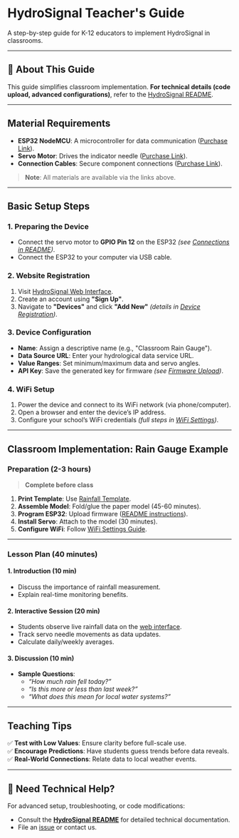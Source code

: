 # HydroSignal Teacher's Guide  
A step-by-step guide for K-12 educators to implement HydroSignal in classrooms.  

---

## 📖 About This Guide  
This guide simplifies classroom implementation. **For technical details (code upload, advanced configurations)**, refer to the [HydroSignal README](./README.md).  

---

## Material Requirements  
- **ESP32 NodeMCU**: A microcontroller for data communication ([Purchase Link](https://www.adafruit.com/product/5310)).  
- **Servo Motor**: Drives the indicator needle ([Purchase Link](https://www.adafruit.com/product/169)).  
- **Connection Cables**: Secure component connections ([Purchase Link](https://www.adafruit.com/product/1953)).  

> **Note**: All materials are available via the links above.  

---

## Basic Setup Steps  

### 1. Preparing the Device  
- Connect the servo motor to **GPIO Pin 12** on the ESP32 *(see [Connections in README](./README.md#connections))*.  
- Connect the ESP32 to your computer via USB cable.  

### 2. Website Registration  
1. Visit [HydroSignal Web Interface](https://hydroinformatics.uiowa.edu/lab/hydrosignal/).  
2. Create an account using **"Sign Up"**.  
3. Navigate to **"Devices"** and click **"Add New"** *(details in [Device Registration](./README.md#device-registration))*.  

### 3. Device Configuration  
- **Name**: Assign a descriptive name (e.g., "Classroom Rain Gauge").  
- **Data Source URL**: Enter your hydrological data service URL.  
- **Value Ranges**: Set minimum/maximum data and servo angles.  
- **API Key**: Save the generated key for firmware *(see [Firmware Upload](./README.md#firmware-upload))*.  

### 4. WiFi Setup  
1. Power the device and connect to its WiFi network (via phone/computer).  
2. Open a browser and enter the device’s IP address.  
3. Configure your school’s WiFi credentials *(full steps in [WiFi Settings](./README.md#wifi-settings))*.  

---

## Classroom Implementation: Rain Gauge Example  

### Preparation (2-3 hours)  
> **Complete before class**  
1. **Print Template**: Use [Rainfall Template](./templates/pdf/box_rainfall.pdf).  
2. **Assemble Model**: Fold/glue the paper model (45-60 minutes).  
3. **Program ESP32**: Upload firmware ([README instructions](./README.md#firmware-upload)).  
4. **Install Servo**: Attach to the model (30 minutes).  
5. **Configure WiFi**: Follow [WiFi Settings Guide](./README.md#wifi-settings).  

---

### Lesson Plan (40 minutes)  

#### 1. Introduction (10 min)  
- Discuss the importance of rainfall measurement.  
- Explain real-time monitoring benefits.  

#### 2. Interactive Session (20 min)  
- Students observe live rainfall data on the [web interface](https://hydroinformatics.uiowa.edu/lab/hydrosignal/).  
- Track servo needle movements as data updates.  
- Calculate daily/weekly averages.  

#### 3. Discussion (10 min)  
- **Sample Questions**:  
  - *“How much rain fell today?”*  
  - *“Is this more or less than last week?”*  
  - *“What does this mean for local water systems?”*  

---

## Teaching Tips  
✅ **Test with Low Values**: Ensure clarity before full-scale use.  
✅ **Encourage Predictions**: Have students guess trends before data reveals.  
✅ **Real-World Connections**: Relate data to local weather events.  

---

## 🔧 Need Technical Help?  
For advanced setup, troubleshooting, or code modifications:  
- Consult the **[HydroSignal README](./README.md)** for detailed technical documentation.  
- File an [issue](https://github.com/uihilab/HydroSignal/issues) or contact us.  